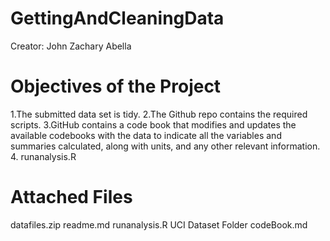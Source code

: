 # GettingAndCleaningData
Creator: John Zachary Abella

# Objectives of the Project
1.The submitted data set is tidy. 
2.The Github repo contains the required scripts.
3.GitHub contains a code book that modifies and updates the available codebooks with the data to indicate all the variables and summaries calculated, along with units, and any other relevant information.
4. runanalysis.R

# Attached Files
datafiles.zip
readme.md
runanalysis.R
UCI Dataset Folder
codeBook.md

